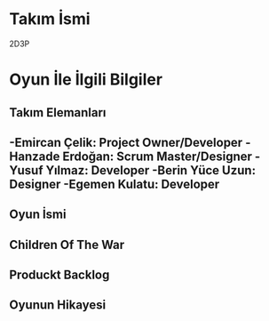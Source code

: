 # **Takım İsmi**
2D3P
# Oyun İle İlgili Bilgiler

## Takım Elemanları

-Emircan Çelik: Project Owner/Developer
-Hanzade Erdoğan: Scrum Master/Designer
-Yusuf Yılmaz: Developer
-Berin Yüce Uzun: Designer
-Egemen Kulatu: Developer
---------------------------------------------------------------
Oyun İsmi
-------------------------------
Children Of The War
---------------------------------------------------------------


Produckt Backlog
---------------------------------------------------------------


Oyunun Hikayesi
---------------------------------------------------------------

